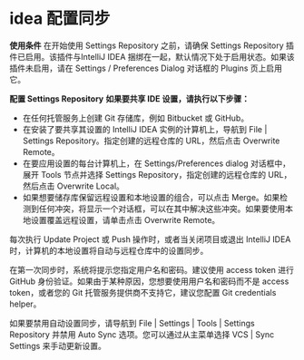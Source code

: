 # idea 配置同步

**使用条件**
在开始使用 Settings Repository 之前，请确保 Settings Repository 插件已启用。该插件与IntelliJ IDEA 捆绑在一起，默认情况下处于启用状态。如果该插件未启用，请在 Settings / Preferences Dialog 对话框的 Plugins 页上启用它。

**配置 Settings Repository**
**如果要共享 IDE 设置，请执行以下步骤：**

- 在任何托管服务上创建 Git 存储库，例如 Bitbucket 或 GitHub。
- 在安装了要共享其设置的 IntelliJ IDEA 实例的计算机上，导航到 File | Settings Repository。指定创建的远程仓库的 URL，然后点击 Overwrite Remote。
- 在要应用设置的每台计算机上，在 Settings/Preferences dialog 对话框中，展开 Tools 节点并选择 Settings Repository，指定创建的远程仓库的 URL，然后点击 Overwrite Local。
- 如果想要储存库保留远程设置和本地设置的组合，可以点击 Merge。如果检测到任何冲突，将显示一个对话框，可以在其中解决这些冲突。如果要使用本地设置覆盖远程设置，请单击点击 Overwrite Remote。


每次执行 Update Project 或 Push 操作时，或者当关闭项目或退出 IntelliJ IDEA 时，计算机的本地设置将自动与远程仓库中的设置同步。

在第一次同步时，系统将提示您指定用户名和密码。建议使用 access token 进行 GitHub 身份验证。如果由于某种原因，您想要使用用户名和密码而不是 access token，或者您的 Git 托管服务提供商不支持它，建议您配置 Git credentials helper。

如果要禁用自动设置同步，请导航到 File | Settings | Tools | Settings Repository 并禁用 Auto Sync 选项。您可以通过从主菜单选择 VCS | Sync Settings 来手动更新设置。

